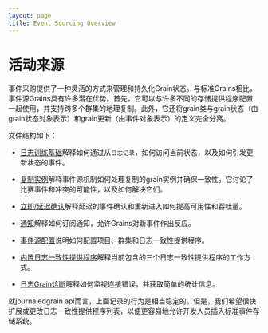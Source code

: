 ```yaml
---
layout: page
title: Event Sourcing Overview
---
```


# 活动来源

事件采购提供了一种灵活的方式来管理和持久化Grain状态。与标准Grains相比，事件源Grains具有许多潜在优势。首先，它可以与许多不同的存储提供程序配置一起使用，并支持跨多个群集的地理复制。此外，它还将grain类与grain状态（由grain状态对象表示）和grain更新（由事件对象表示）的定义完全分离。

文件结构如下：

-   [日志训练基础](journaledgrain_basics.zh.md)解释如何通过从`日志记录`，如何访问当前状态，以及如何引发更新状态的事件。

-   [复制实例](replicated_instances.zh.md)解释事件源机制如何处理复制的grain实例并确保一致性。它讨论了比赛事件和冲突的可能性，以及如何解决它们。

-   [立即/延迟确认](immediate_vs_delayed_confirmation.zh.md)解释延迟的事件确认和重新进入如何提高可用性和吞吐量。

-   [通知](notifications.zh.md)解释如何订阅通知，允许Grains对新事件作出反应。

-   [事件源配置](event_sourcing_configuration.zh.md)说明如何配置项目、群集和日志一致性提供程序。

-   [内置日志一致性提供程序](log_consistency_providers.zh.md)解释当前包含的三个日志一致性提供程序的工作方式。

-   [日志Grain诊断](journaledgrain_diagnostics.zh.md)解释如何监视连接错误，并获取简单的统计信息。

就journaledgrain api而言，上面记录的行为是相当稳定的。但是，我们希望很快扩展或更改日志一致性提供程序列表，以便更容易地允许开发人员插入标准事件存储系统。

